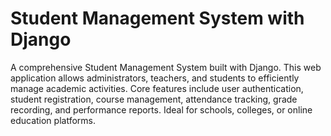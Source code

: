 # Student Management System with Django
A comprehensive Student Management System built with Django. This web application allows administrators, teachers, and students to efficiently manage academic activities. Core features include user authentication, student registration, course management, attendance tracking, grade recording, and performance reports. Ideal for schools, colleges, or online education platforms.
